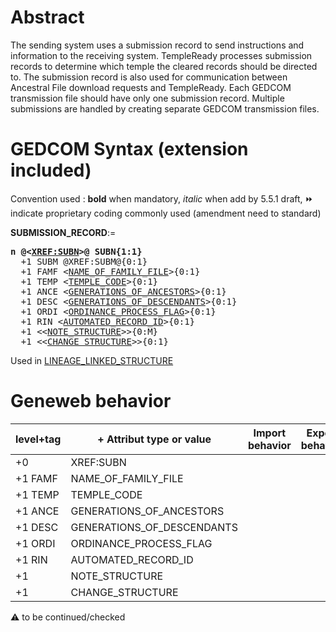 ﻿# Abstract
The sending system uses a submission record to send instructions and information to the receiving
system. TempleReady processes submission records to determine which temple the cleared records
should be directed to. The submission record is also used for communication between Ancestral File
download requests and TempleReady. Each GEDCOM transmission file should have only one
submission record. Multiple submissions are handled by creating separate GEDCOM transmission
files.


# GEDCOM Syntax (extension included)
Convention used : **bold** when mandatory, _italic_ when add by 5.5.1 draft, &#x23E9; indicate proprietary coding commonly used (amendment need to standard)<br />

**SUBMISSION_RECORD**:=
<pre>
<b>n @&lt;<a href=Ged.XREF_SUBN.md>XREF:SUBN</a>&gt;@ SUBN{1:1}</b>
  +1 SUBM @XREF:SUBM@{0:1}
  +1 FAMF &lt;<a href=Ged.NAME_OF_FAMILY_FILE.md>NAME_OF_FAMILY_FILE</a>&gt;{0:1}
  +1 TEMP &lt;<a href=Ged.TEMPLE_CODE.md>TEMPLE_CODE</a>&gt;{0:1}
  +1 ANCE &lt;<a href=Ged.GENERATIONS_OF_ANCESTORS.md>GENERATIONS_OF_ANCESTORS</a>&gt;{0:1}
  +1 DESC &lt;<a href=Ged.GENERATIONS_OF_DESCENDANTS.md>GENERATIONS_OF_DESCENDANTS</a>&gt;{0:1}
  +1 ORDI &lt;<a href=Ged.ORDINANCE_PROCESS_FLAG.md>ORDINANCE_PROCESS_FLAG</a>&gt;{0:1}
  +1 RIN &lt;<a href=Ged.AUTOMATED_RECORD_ID.md>AUTOMATED_RECORD_ID</a>&gt;{0:1}
  +1 &lt;&lt;<a href=Ged.NOTE_STRUCTURE.md>NOTE_STRUCTURE</a>&gt;&gt;{0:M}
  +1 &lt;&lt;<a href=Ged.CHANGE_STRUCTURE.md>CHANGE_STRUCTURE</a>&gt;&gt;{0:1}
</pre>
Used in <a href=Ged.LINEAGE_LINKED_STRUCTURE.md>LINEAGE_LINKED_STRUCTURE</a><br />

# Geneweb behavior

level+tag  | + Attribut type or value | Import behavior | Export behavior  | Comment 
---------- | ------------- | :---------------: | :-----------------:| -----------
+0  | XREF:SUBN | | |
+1 FAMF | NAME_OF_FAMILY_FILE | | |
+1 TEMP | TEMPLE_CODE | | |
+1 ANCE | GENERATIONS_OF_ANCESTORS | | |
+1 DESC | GENERATIONS_OF_DESCENDANTS | | |
+1 ORDI | ORDINANCE_PROCESS_FLAG | | |
+1 RIN | AUTOMATED_RECORD_ID | | |
+1  | NOTE_STRUCTURE | | |
+1  | CHANGE_STRUCTURE | | |

:warning: to be continued/checked

